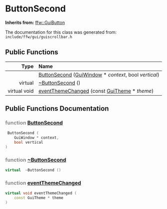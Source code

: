 ButtonSecond
===================================


**Inherits from:** [ffw::GuiButton](ffw_GuiButton.html)

The documentation for this class was generated from: `include/ffw/gui/guiscrollbar.h`



## Public Functions

| Type | Name |
| -------: | :------- |
|   | [ButtonSecond](#16b658d8) ([GuiWindow](ffw_GuiWindow.html) * _context_, bool _vertical_)  |
|  virtual  | [~ButtonSecond](#59a4dc60) ()  |
|  virtual void | [eventThemeChanged](#67f0c80f) (const [GuiTheme](ffw_GuiTheme.html) * _theme_)  |


## Public Functions Documentation

### <span style="opacity:0.5;">function</span> <a id="16b658d8" href="#16b658d8">ButtonSecond</a>

```cpp
 ButtonSecond (
    GuiWindow * context,
    bool vertical
) 
```



### <span style="opacity:0.5;">function</span> <a id="59a4dc60" href="#59a4dc60">~ButtonSecond</a>

```cpp
virtual  ~ButtonSecond () 
```



### <span style="opacity:0.5;">function</span> <a id="67f0c80f" href="#67f0c80f">eventThemeChanged</a>

```cpp
virtual void eventThemeChanged (
    const GuiTheme * theme
) 
```





